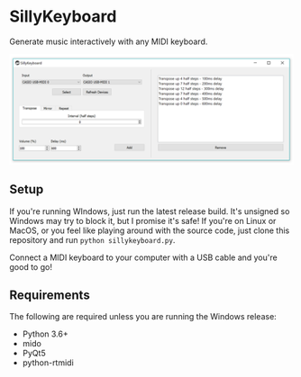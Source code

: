 # SillyKeyboard

Generate music interactively with any MIDI keyboard.



![img1](screenshots/img1.PNG)



## Setup

If you're running WIndows, just run the latest release build. It's unsigned so Windows may try to block it, but I promise it's safe! If you're on Linux or MacOS, or you feel like playing around with the source code, just clone this repository and run ```python sillykeyboard.py```.



Connect a MIDI keyboard to your computer with a USB cable and you're good to go!



## Requirements

The following are required unless you are running the Windows release:

* Python 3.6+
* mido
* PyQt5
* python-rtmidi
